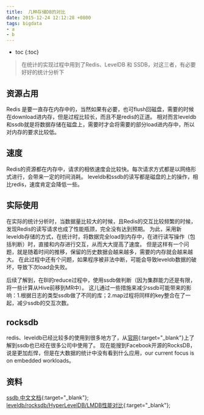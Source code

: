 ```yaml
---
title:  几种存储DB的对比
date: 2015-12-24 12:12:28 +0800
tags: bigdata
- a
- b
---
```


* toc
{:toc}

> 在统计的实现过程中用到了Redis、LevelDB 和 SSDB，对这三者，有必要好好的统计分析下

## 资源占用

Redis 是要一直存在内存中的，当然如果有必要，也可flush回磁盘，需要的时候在download进内存，但是过程比较长，而且不是redis的正道。
相对而言leveldb和ssdb就是将数据存储在磁盘上，需要时才会将需要的部分load进内存中，所以对内存的要求比较低。

## 速度

Redis的资源都在内存中，请求的相依速度会比较快。每次请求方式都是以网络形式进行，会带来一定的时间消耗。
leveldb和ssdb的读写都是磁盘的上的操作，相比redis，速度肯定会降低一些。

## 实际使用

在实际的统计分析时，当数据量比较大的时候，且Redis的交互比较频繁的时候，发现Redis的读写请求也成了性能瓶颈，完全没有达到预期。
为此，采用新leveldb存储的方式，在统计时，将数据完全load到内存中，在进行读写操作（包括判断）时，直接和内存进行交互，从而大大提高了速度。
但是这样有一个问题，就是随着时间的推移，保留的历史数据会越来越多，需要的内存就会越来越大。
在此过程中还有个问题，如果程序被非法中断，可能会导致leveldb数据的破坏，导致下次load会失败。

后续了解到，在BI的reduce过程中，使用ssdb做判断（因为集群能力还是有限，将一些计算从Hive前移到MR中）。
这儿通过一些措施来减少ssdb可能带来的影响：1.根据日志的类型ssdb做了不同的库；2.map过程将同样的key整合在了一起，减少ssdb的交互次数。

## rocksdb

redis、leveldb已经比较多的使用到很多地方了，从[官网](http://ssdb.io/){:target="_blank"}上了解到ssdb也已经在很多公司中使用了。
现在能搜到Facebook开源的RocksDB，说是更加彪悍，但是在大数据的统计中没有看到什么应用，our current focus is on embedded workloads。

## 资料

[ssdb 中文文档](http://ssdb.io/docs/zh_cn/){:target="_blank"};  
[leveldb/rocksdb/HyperLevelDB/LMDB性能对比](https://influxdb.com/blog/2014/06/20/leveldb_vs_rocksdb_vs_hyperleveldb_vs_lmdb_performance.html){:target="_blank"};


